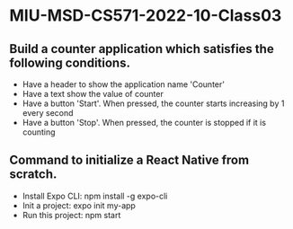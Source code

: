 # MIU-MSD-CS571-2022-10-Class03
## Build a counter application which satisfies the following conditions.
- Have a header to show the application name 'Counter'
- Have a text show the value of counter
- Have a button 'Start'. When pressed, the counter starts increasing by 1 every second
- Have a button 'Stop'. When pressed, the counter is stopped if it is counting

## Command to initialize a React Native from scratch.
- Install Expo CLI: npm install -g expo-cli
- Init a project: expo init my-app
- Run this project: npm start
